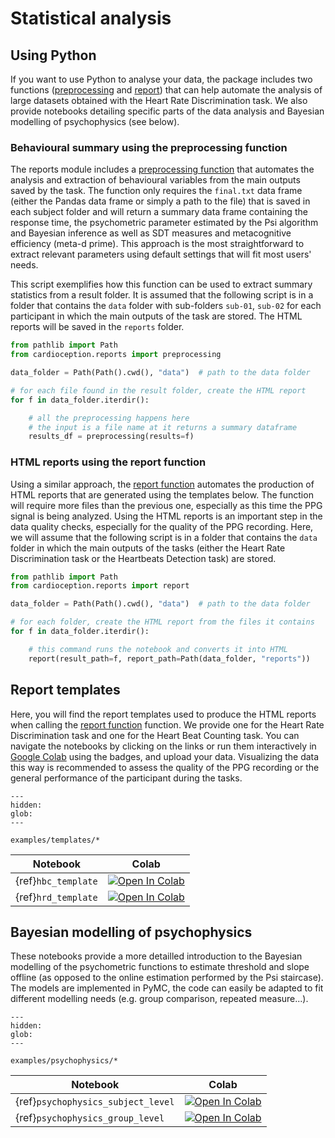 # Statistical analysis

## Using Python

If you want to use Python to analyse your data, the package includes two functions ([preprocessing](cardioception.reports.preprocessing) and [report](cardioception.reports.report)) that can help automate the analysis of large datasets obtained with the Heart Rate Discrimination task. We also provide notebooks detailing specific parts of the data analysis and Bayesian modelling of psychophysics (see below).

### Behavioural summary using the preprocessing function

The reports module includes a [preprocessing function](cardioception.reports.preprocessing) that automates the analysis and extraction of behavioural variables from the main outputs saved by the task. The function only requires the `final.txt` data frame (either the Pandas data frame or simply a path to the file) that is saved in each subject folder and will return a summary data frame containing the response time, the psychometric parameter estimated by the Psi algorithm and Bayesian inference as well as SDT measures and metacognitive efficiency (meta-d prime). This approach is the most straightforward to extract relevant parameters using default settings that will fit most users' needs.

This script exemplifies how this function can be used to extract summary statistics from a result folder. It is assumed that the following script is in a folder that contains the `data` folder with sub-folders `sub-01`, `sub-02` for each participant in which the main outputs of the task are stored. The HTML reports will be saved in the `reports` folder.

```python
from pathlib import Path
from cardioception.reports import preprocessing

data_folder = Path(Path().cwd(), "data")  # path to the data folder

# for each file found in the result folder, create the HTML report
for f in data_folder.iterdir():

    # all the preprocessing happens here
    # the input is a file name at it returns a summary dataframe
    results_df = preprocessing(results=f)
```

### HTML reports using the report function

Using a similar approach, the [report function](cardioception.reports.report) automates the production of HTML reports that are generated using the templates below. The function will require more files than the previous one, especially as this time the PPG signal is being analyzed. Using the HTML reports is an important step in the data quality checks, especially for the quality of the PPG recording. Here, we will assume that the following script is in a folder that contains the `data` folder in which the main outputs of the tasks (either the Heart Rate Discrimination task or the Heartbeats Detection task) are stored.

```python
from pathlib import Path
from cardioception.reports import report

data_folder = Path(Path().cwd(), "data")  # path to the data folder

# for each folder, create the HTML report from the files it contains
for f in data_folder.iterdir():

    # this command runs the notebook and converts it into HTML
    report(result_path=f, report_path=Path(data_folder, "reports"))
```

## Report templates

Here, you will find the report templates used to produce the HTML reports when calling the [report function](cardioception.reports.report) function. We provide one for the Heart Rate Discrimination task and one for the Heart Beat Counting task. You can navigate the notebooks by clicking on the links or run them interactively in [Google Colab](https://colab.research.google.com/) using the badges, and upload your data. Visualizing the data this way is recommended to assess the quality of the PPG recording or the general performance of the participant during the tasks.

```{toctree}
---
hidden:
glob:
---

examples/templates/*

```

| Notebook | Colab |
| --- | ---|
| {ref}`hbc_template` | [![Open In Colab](https://colab.research.google.com/assets/colab-badge.svg)](https://colab.research.google.com/github/LegrandNico/cardioception/blob/master/docs/source/examples/templates/HeartBeatCounting.ipynb)
| {ref}`hrd_template` | [![Open In Colab](https://colab.research.google.com/assets/colab-badge.svg)](https://colab.research.google.com/github/LegrandNico/cardioception/blob/master/docs/source/examples/templates/HeartRateDiscrimination.ipynb)

## Bayesian modelling of psychophysics

These notebooks provide a more detailled introduction to the Bayesian modelling of the psychometric functions to estimate threshold and slope offline (as opposed to the online estimation performed by the Psi staircase). The models are implemented in PyMC, the code can easily be adapted to fit different modelling needs (e.g. group comparison, repeated measure...).

```{toctree}
---
hidden:
glob:
---

examples/psychophysics/*

```

| Notebook | Colab |
| --- | ---|
| {ref}`psychophysics_subject_level` | [![Open In Colab](https://colab.research.google.com/assets/colab-badge.svg)](https://colab.research.google.com/github/LegrandNico/cardioception/blob/master/docs/source/examples/psychophysics/1-psychophysics_subject_level.ipynb)
| {ref}`psychophysics_group_level` | [![Open In Colab](https://colab.research.google.com/assets/colab-badge.svg)](https://colab.research.google.com/github/LegrandNico/cardioception/blob/master/docs/source/examples/psychophysics/2-psychophysics_group_level.ipynb)
